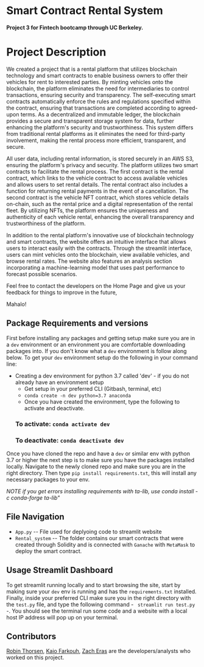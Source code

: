 # Smart Contract Rental System
**Project 3 for Fintech bootcamp through UC Berkeley.**

# Project Description
We created a project that is a rental platform that utilizes blockchain technology and smart contracts to enable business owners to offer their vehicles for rent to interested parties. By minting vehicles onto the blockchain, the platform eliminates the need for intermediaries to control transactions, ensuring security and transparency. The self-executing smart contracts automatically enforce the rules and regulations specified within the contract, ensuring that transactions are completed according to agreed-upon terms. As a decentralized and immutable ledger, the blockchain provides a secure and transparent storage system for data, further enhancing the platform's security and trustworthiness. This system differs from traditional rental platforms as it eliminates the need for third-party involvement, making the rental process more efficient, transparent, and secure. 

All user data, including rental information, is stored securely in an AWS S3, ensuring the platform's privacy and security. The platform utilizes two smart contracts to facilitate the rental process. The first contract is the rental contract, which links to the vehicle contract to access available vehicles and allows users to set rental details. The rental contract also includes a function for returning rental payments in the event of a cancellation.
The second contract is the vehicle NFT contract, which stores vehicle details on-chain, such as the rental price and a digital representation of the rental fleet. By utilizing NFTs, the platform ensures the uniqueness and authenticity of each vehicle rental, enhancing the overall transparency and trustworthiness of the platform.

In addition to the rental platform's innovative use of blockchain technology and smart contracts, the website offers an intuitive interface that allows users to interact easily with the contracts. Through the streamlit interface, users can mint vehicles onto the blockchain, view available vehicles, and browse rental rates. The website also features an analysis section incorporating a machine-learning model that uses past performance to forecast possible scenarios.


Feel free to contact the developers on the Home Page and give us your feedback for things to improve in the future, 

Mahalo!


## Package Requirements and versions
First before installing any packages and getting setup make sure you are in a `dev` environment or an environment you are comfortable downloading packages into. If you don't know what a `dev` environment is follow along below. 
To get your `dev` environment setup do the following in your command line:

- Creating a dev environment for python 3.7 called 'dev' - if you do not already have an environment setup 
    - Get setup in your preferred CLI (Gitbash, terminal, etc)
    - `conda create -n dev python=3.7 anaconda`
    - Once you have created the environment, type the following to activate and deactivate.
    ### To activate: `conda activate dev`
    ### To deactivate: `conda deactivate dev`

Once you have cloned the repo and have a `dev` or similar env with python 3.7 or higher the next step is to make sure you have the packages installed locally. Navigate to the newly cloned repo and make sure you are in the right directory. 
Then type `pip install requirements.txt`, this will install any necessary packages to your env. 

*NOTE if you get errors installing requirements with ta-lib, use conda install -c conda-forge ta-lib"*

## File Navigation
- `App.py` -- File used for deplyoing code to streamlit website
- `Rental_system` -- The folder contains our smart contracts that were created through Solidity and is connected with `Ganache` with `MetaMask` to deploy the smart contract.

## Usage Streamlit Dashboard
To get streamlit running locally and to start browsing the site, start by making sure your `dev` env is running and has the `requirements.txt` installed. Finally, inside your preferred CLI make sure you in the right directory with the `test.py` file, and type the following command - ` streamlit run test.py` -. You should see the terminal run some code and a website with a local host IP address will pop up on your terminal.

## Contributors
[Robin Thorsen](https://www.linkedin.com/in/robin-thorsen-079819120/), [Kaio Farkouh](https://www.linkedin.com/in/kaio-farkouh/), [Zach Eras](https://www.linkedin.com/in/zachary-eras-24b5a8149/) are the developers/analysts who worked on this project.
